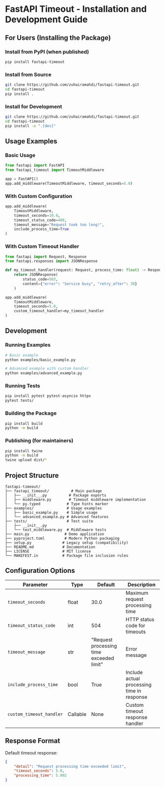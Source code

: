 # FastAPI Timeout - Installation and Development Guide

## For Users (Installing the Package)

### Install from PyPI (when published)
```bash
pip install fastapi-timeout
```

### Install from Source
```bash
git clone https://github.com/zuhairamahdi/fastapi-timeout.git
cd fastapi-timeout
pip install .
```

### Install for Development
```bash
git clone https://github.com/zuhairamahdi/fastapi-timeout.git
cd fastapi-timeout
pip install -e ".[dev]"
```

## Usage Examples

### Basic Usage
```python
from fastapi import FastAPI
from fastapi_timeout import TimeoutMiddleware

app = FastAPI()
app.add_middleware(TimeoutMiddleware, timeout_seconds=5.0)
```

### With Custom Configuration
```python
app.add_middleware(
    TimeoutMiddleware,
    timeout_seconds=10.0,
    timeout_status_code=408,
    timeout_message="Request took too long!",
    include_process_time=True
)
```

### With Custom Timeout Handler
```python
from fastapi import Request, Response
from fastapi.responses import JSONResponse

def my_timeout_handler(request: Request, process_time: float) -> Response:
    return JSONResponse(
        status_code=503,
        content={"error": "Service busy", "retry_after": 30}
    )

app.add_middleware(
    TimeoutMiddleware,
    timeout_seconds=5.0,
    custom_timeout_handler=my_timeout_handler
)
```

## Development

### Running Examples
```bash
# Basic example
python examples/basic_example.py

# Advanced example with custom handler
python examples/advanced_example.py
```

### Running Tests
```bash
pip install pytest pytest-asyncio httpx
pytest tests/
```

### Building the Package
```bash
pip install build
python -m build
```

### Publishing (for maintainers)
```bash
pip install twine
python -m build
twine upload dist/*
```

## Project Structure
```
fastapi-timeout/
├── fastapi_timeout/          # Main package
│   ├── __init__.py          # Package exports
│   ├── middleware.py        # Timeout middleware implementation
│   └── py.typed            # Type hints marker
├── examples/               # Usage examples
│   ├── basic_example.py    # Simple usage
│   └── advanced_example.py # Advanced features
├── tests/                  # Test suite
│   ├── __init__.py
│   └── test_middleware.py  # Middleware tests
├── main.py                # Demo application
├── pyproject.toml         # Modern Python packaging
├── setup.py              # Legacy setup (compatibility)
├── README.md             # Documentation
├── LICENSE               # MIT license
└── MANIFEST.in           # Package file inclusion rules
```

## Configuration Options

| Parameter | Type | Default | Description |
|-----------|------|---------|-------------|
| `timeout_seconds` | float | 30.0 | Maximum request processing time |
| `timeout_status_code` | int | 504 | HTTP status code for timeouts |
| `timeout_message` | str | "Request processing time exceeded limit" | Error message |
| `include_process_time` | bool | True | Include actual processing time in response |
| `custom_timeout_handler` | Callable | None | Custom timeout response handler |

## Response Format

Default timeout response:
```json
{
    "detail": "Request processing time exceeded limit",
    "timeout_seconds": 5.0,
    "processing_time": 5.002
}
```
